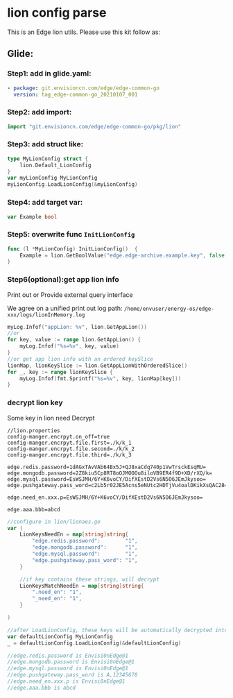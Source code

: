 # lion config parse
This is an Edge lion utils.
Please use this kit follow as:

## Glide:
### Step1: add in glide.yaml:
```yaml
- package: git.envisioncn.com/edge/edge-common-go
  version: tag_edge-common-go_20210107_001
```


### Step2: add import:
```go
import "git.envisioncn.com/edge/edge-common-go/pkg/lion"
```


### Step3: add struct like:
```go
type MyLionConfig struct {
	lion.Default_LionConfig
}
var myLionConfig MyLionConfig
myLionConfig.LoadLionConfig(&myLionConfig)
```


### Step4: add target var:
```go
var Example bool
```


### Step5: overwrite func `InitLionConfig`
```go
func (l *MyLionConfig) InitLionConfig()  {
	Example = lion.GetBoolValue("edge.edge-archive.example.key", false)
}
```

### Step6(optional):get app lion info 
Print out or Provide external query interface

We agree on a unified print out log path: 
`/home/envuser/energy-os/edge-xxx/logs/lionInMemory.log`
```go
myLog.Infof("appLion: %v", lion.GetAppLion())
//or
for key, value := range lion.GetAppLion() {
	myLog.Infof("%s=%v", key, value)
}
//or get app lion info with an ordered keySlice
lionMap, lionKeySlice := lion.GetAppLionWithOrderedSlice()
for _, key := range lionKeySlice {
	myLog.Infof(fmt.Sprintf("%s=%v", key, lionMap[key]))
}
```

### decrypt lion key 
Some key in lion need Decrypt
```
//lion.properties
config-manger.encrpyt.on_off=true
config-manger.encrpyt.file.first=./k/k_1
config-manger.encrpyt.file.second=./k/k_2
config-manger.encrpyt.file.third=./k/k_3

edge.redis.password=1dAGxTAvVAb64Bx5J+QJ8xaCdq740p1VwTrsckEsqMU=
edge.mongodb.password=2Z8kiu5Cp8RT8oOJMOOOu8iloVB9ER4f9D+XD/rXQ/k=
edge.mysql.password=EsWSJMH/6Y+K6voCY/DifXEstD2Vs6N5O6JEmJkysoo=
edge.pushgateway.pass_word=c2Lb5r02JE5Acns5eNUtc2HDTjVu4oalDKikXsQAC28=

edge.need_en.xxx.p=EsWSJMH/6Y+K6voCY/DifXEstD2Vs6N5O6JEmJkysoo=

edge.aaa.bbb=abcd
```

```go
//configure in lion/lionaes.go
var (
	LionKeysNeedEn = map[string]string{
		"edge.redis.password":        "1",
		"edge.mongodb.password":      "1",
		"edge.mysql.password":        "1",
		"edge.pushgateway.pass_word": "1",
	}

    //if key contains these strings, will decrypt
	LionKeysMatchNeedEn = map[string]string{
		".need_en": "1",
		"_need_en": "1",
	}

)

//after LoadLionConfig, these keys will be automatically decrypted into plaintext
var defaultLionConfig MyLionConfig
_ = defaultLionConfig.LoadLionConfig(&defaultLionConfig)

//edge.redis.password is Envisi0nEdge@1
//edge.mongodb.password is Envisi0nEdge@1
//edge.mysql.password is Envisi0nEdge@1
//edge.pushgateway.pass_word is A,12345678
//edge.need_en.xxx.p is Envisi0nEdge@1
//edge.aaa.bbb is abcd
```
